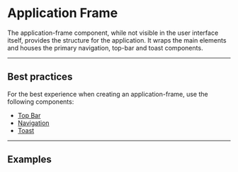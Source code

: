 # Application Frame

The application-frame component, while not visible in the user interface itself, provides the structure for the 
application. It wraps the main elements and houses the primary navigation, top-bar and toast components.

---

## Best practices

For the best experience when creating an application-frame, use the following components:

- [Top Bar](/components/top-bar.html)
- [Navigation](/components/navigation.html)
- [Toast](/components/toast.html)

---

## Examples
